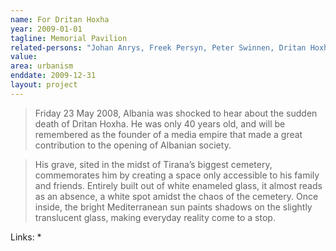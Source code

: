```yaml
---
name: For Dritan Hoxha
year: 2009-01-01
tagline: Memorial Pavilion
related-persons: "Johan Anrys, Freek Persyn, Peter Swinnen, Dritan Hoxha"
value:
area: urbanism
enddate: 2009-12-31
layout: project
---
```

>Friday 23 May 2008, Albania was shocked to hear about the sudden death of Dritan Hoxha. He was only 40 years old, and will be remembered as the founder of a media empire that made a great contribution to the opening of Albanian society.

>His grave, sited in the midst of Tirana’s biggest cemetery, commemorates him by creating a space only accessible to his family and friends. Entirely built out of white enameled glass, it almost reads as an absence, a white spot amidst the chaos of the cemetery. Once inside, the bright Mediterranean sun paints shadows on the slightly translucent glass, making everyday reality come to a stop.


Links:
*
